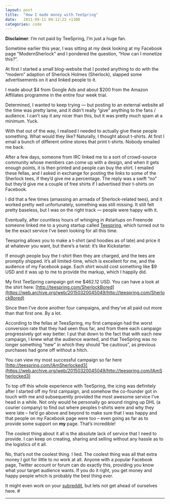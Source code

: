 ```yaml
---
layout: post
title:  "How I made money with TeeSpring"
date:   2011-09-11 09:12:23 +1300
categories: code
---
```

**Disclaimer**: I’m not paid by TeeSpring, I’m just a huge fan.

Sometime earlier this year, I was sitting at my desk looking at my Facebook page "ModernSherlock" and I pondered the question, “How can I monetize this?”.

At first I started a small blog-website that I posted anything to do with the “modern” adaption of Sherlock Holmes (Sherlock), slapped some advertisements on it and linked people to it.

I made about $4 from Google Ads and about $200 from the Amazon Affiliates programme in the entire four week trial.

Determined, I wanted to keep trying — but posting to an external website all the time was pretty lame, and it didn’t really “give” anything to the fans / audience. I can’t say it any nicer than this, but it was pretty much spam at a minimum. Yuck.

With that out of the way, I realised I needed to actually give these people something. What would they like? Naturally, I thought about t-shirts. At first I email a bunch of different online stores that print t-shirts. Nobody emailed me back.

After a few days, someone from IRC linked me to a sort of crowd-source community whose members can come up with a design, and when it gets enough points, it is then printed and people can buy the shirt. I emailed these fellas, and I asked in exchange for posting the links to some of the Sherlock tees, if they’d give me a percentage. The reply was a swift “no” but they’d give me a couple of free shirts if I advertised their t-shirts on Facebook.

I did that a few times (amassing an armada of Sherlock-related tees), and it worked pretty well unfortunately, something was still missing. It still felt pretty baseless, but I was on the right track — people were happy with it.

Eventually, after countless hours of whinging in #startups on Freenode someone linked me to a young startup called [Teespring](https://web.archive.org/web/20150320045049/http://www.teespring.com/), which turned out to be the exact service I’ve been looking for all this time.

Teespring allows you to make a t-shirt (and hoodies as of late) and price it at whatever you want, but there’s a twist: it’s like Kickstarter.

If enough people buy the t-shirt then they are charged, and the tees are promptly shipped. It’s all limited-time, which is excellent for me, and the audience of my Facebook page. Each shirt would cost something like $9 USD and it was up to me to provide the markup, which I happily did.

My first TeeSpring campaign got me $462.12 USD. You can have a look at the shirt here: [http://teespring.com/SherlockBored](https://web.archive.org/web/20150320045049/http://teespring.com/SherlockBored)

Since then I’ve done another four campaigns, and they’ve all paid out more than that first one. By a lot.

According to the fellas at TeesSpring, my first campaign had the worst conversion rate that they had seen thus far, and from there each campaign progressively got way better. I put that down to the fact that with each new campaign, I knew what the audience wanted, and that TeeSpring was no longer something “new” in which they should “be cautious”, as previous purchases had gone off without a hitch.

You can view my most successful campaign so far here [http://teespring.com/IAmSherlocked3](https://web.archive.org/web/20150320045049/http://teespring.com/IAmSherlocked3)

To top off this whole experience with TeeSpring, the icing was definitely after I started off my first campaign, and somehow the co-founder got in touch with me and subsequently provided the most awesome service I’ve head in a while. Not only would he personally go around ringing up DHL (a courier company) to find out where peoples t-shirts were and why they were late – he’d go above and beyond to make sure that I was happy and that people on my Facebook page were too – even going as far as to provide some support on **my** page. That’s incredible!

The coolest thing about it all is the absolute lack of service that I need to provide. I can keep on creating, sharing and selling without any hassle as to the logistics of it all.

No, that’s not the coolest thing. I lied. The coolest thing was all that extra money I got for little to no work at all. Anyone with a popular Facebook page, Twitter account or forum can do exactly this, providing you know what your target audience wants. If you do it right, you get money and happy people which is probably the best thing ever.

It might even work on your [subreddit](http://www.reddit.com/reddits/), but lets not get ahead of ourselves here. #

****